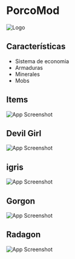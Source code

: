 
# PorcoMod




![Logo](https://i.imgur.com/rnfZUmg.png)


## Características

- Sistema de economia
- Armaduras
- Minerales
- Mobs


## Items

![App Screenshot](https://i.imgur.com/I9ZPy9b.png)

## Devil Girl

![App Screenshot](https://i.imgur.com/z37HfFy.png)

## igris

![App Screenshot](https://i.imgur.com/qt0UkSz.png)

## Gorgon

![App Screenshot](https://i.imgur.com/wBcn1X8.png)

## Radagon

![App Screenshot](https://i.imgur.com/ksyj76l.png)
